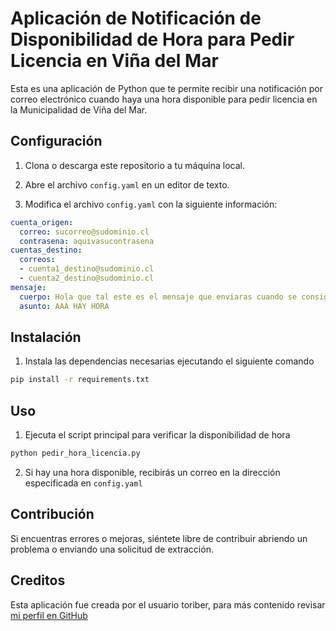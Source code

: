 # Aplicación de Notificación de Disponibilidad de Hora para Pedir Licencia en Viña del Mar

Esta es una aplicación de Python que te permite recibir una notificación por correo electrónico cuando haya una hora disponible para pedir licencia en la Municipalidad de Viña del Mar.

## Configuración

1. Clona o descarga este repositorio a tu máquina local.

2. Abre el archivo `config.yaml` en un editor de texto.

3. Modifica el archivo `config.yaml` con la siguiente información:

```yaml
cuenta_origen:
  correo: sucorreo@sudominio.cl
  contrasena: aquivasucontrasena
cuentas_destino:
  correos:
  - cuenta1_destino@sudominio.cl
  - cuenta2_destino@sudominio.cl
mensaje: 
  cuerpo: Hola que tal este es el mensaje que enviaras cuando se consiga la hora!
  asunto: AAA HAY HORA 
```
## Instalación
1. Instala las dependencias necesarias ejecutando el siguiente comando
```bash
pip install -r requirements.txt 
```
## Uso
1. Ejecuta el script principal para verificar la disponibilidad de hora
```bash
python pedir_hora_licencia.py
```
2. Si hay una hora disponible, recibirás un correo en la dirección especificada en `config.yaml`
## Contribución
Si encuentras errores o mejoras, siéntete libre de contribuir abriendo un problema o enviando una solicitud de extracción.
## Creditos
Esta aplicación fue creada por el usuario toriber, para más contenido revisar [mi perfil en GitHub](https://github.com/toriber)
